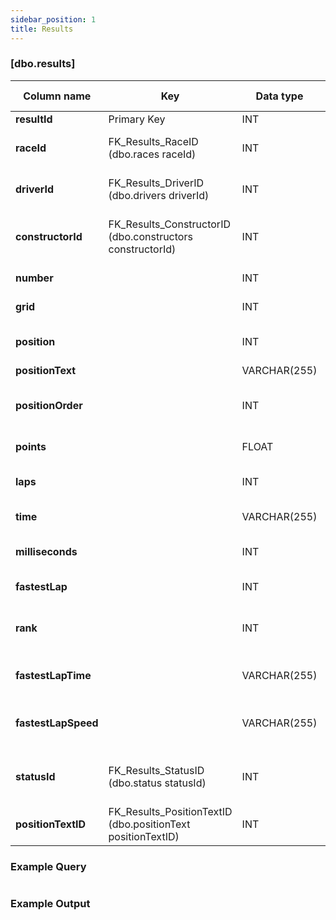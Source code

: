 ```yaml
---
sidebar_position: 1
title: Results
---
```


### [dbo.results]
| Column name | Key | Data type | Allow NULLs | Default | Description |
| ------- | ------- | ------- | ------- | ------- | ------- |
| **resultId** |  Primary Key | INT | ☐ |  |  | 
| **raceId** | FK_Results_RaceID (dbo.races raceId) | INT | ☐ | 0 | Foreign key link to races table | 
| **driverId** | FK_Results_DriverID (dbo.drivers driverId) | INT | ☐ | 0 | Foreign key link to drivers table | 
| **constructorId** | FK_Results_ConstructorID (dbo.constructors constructorId) | INT | ☐ | 0 | Foreign key link to constructors table | 
| **number** |  | INT | ☑ |  | Driver number | 
| **grid** |  | INT | ☐ | 0 | Starting grid position | 
| **position** |  | INT | ☑ |  | Official classification, if applicable | 
| **positionText** |  | VARCHAR(255) | ☐ |  |  | 
| **positionOrder** |  | INT | ☐ | 0 | Driver position for ordering purposes | 
| **points** |  | FLOAT | ☐ | 0 | Driver points for race | 
| **laps** |  | INT | ☐ | 0 | Number of completed laps | 
| **time** |  | VARCHAR(255) | ☑ |  | Finishing time or gap | 
| **milliseconds** |  | INT | ☑ |  | Finishing time in milliseconds | 
| **fastestLap** |  | INT | ☑ |  | Lap number of fastest lap | 
| **rank** |  | INT | ☑ | 0 | Fastest lap rank, compared to other | 
| **fastestLapTime** |  | VARCHAR(255) | ☑ |  | Fastest lap time e.g. "1:27.453" | 
| **fastestLapSpeed** |  | VARCHAR(255) | ☑ |  | Fastest lap speed (km/h) e.g. "213.874" | 
| **statusId** | FK_Results_StatusID (dbo.status statusId) | INT | ☐ | 0 | Fastest lap speed (km/h) e.g. "213.874" | 
| **positionTextID** | FK_Results_PositionTextID (dbo.positionText positionTextID) | INT | ☑ |  | Foreign Key link to positionText | 

### Example Query

```sql

```

### Example Output